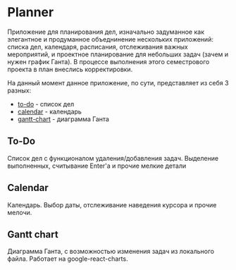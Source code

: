 # Planner
Приложение для планирования дел, изначально задуманное как элегантное и продуманное объеднинение нескольких приложений: списка дел, календаря, расписания, отслеживания важных мероприятий, и проектное планирование для небольших задач (зачем и нужен график Ганта). В процессе выполнения этого семестрового проекта в план внеслись корректировки.  

На данный момент данное приложение, по сути, представляет из себя 3 разных:  
- [to-do](https://github.com/r-vvch/Planner/tree/master/to-do ) - список дел  
- [calendar](https://github.com/r-vvch/Planner/tree/master/calendar ) - календарь  
- [gantt-chart](https://github.com/r-vvch/Planner/tree/master/gantt-chart ) - диаграмма Ганта

## To-Do
Список дел с функционалом удаления/добавления задач. Выделение выполненных, считывание Enter'а и прочие мелкие детали

## Calendar
Календарь. Выбор даты, отслеживание наведения курсора и прочие мелочи.

## Gantt chart
Диаграмма Ганта, с возможностью изменения задач из локального файла. Работает на google-react-charts.
